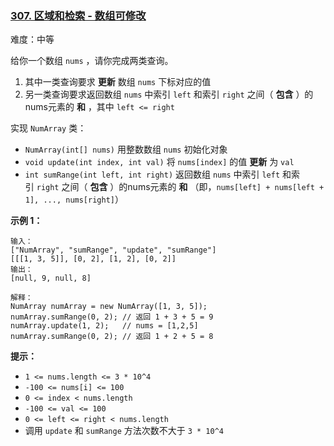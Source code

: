### [307\. 区域和检索 - 数组可修改](https://leetcode.cn/problems/range-sum-query-mutable/)

难度：中等

给你一个数组 `nums` ，请你完成两类查询。

1.  其中一类查询要求 **更新** 数组 `nums` 下标对应的值
2.  另一类查询要求返回数组 `nums` 中索引 `left` 和索引 `right` 之间（ **包含** ）的nums元素的 **和** ，其中 `left <= right`

实现 `NumArray` 类：

-   `NumArray(int[] nums)` 用整数数组 `nums` 初始化对象
-   `void update(int index, int val)` 将 `nums[index]` 的值 **更新** 为 `val`
-   `int sumRange(int left, int right)` 返回数组 `nums` 中索引 `left` 和索引 `right` 之间（ **包含** ）的nums元素的 **和** （即，`nums[left] + nums[left + 1], ..., nums[right]`）

**示例 1：**

```
输入：
["NumArray", "sumRange", "update", "sumRange"]
[[[1, 3, 5]], [0, 2], [1, 2], [0, 2]]
输出：
[null, 9, null, 8]

解释：
NumArray numArray = new NumArray([1, 3, 5]);
numArray.sumRange(0, 2); // 返回 1 + 3 + 5 = 9
numArray.update(1, 2);   // nums = [1,2,5]
numArray.sumRange(0, 2); // 返回 1 + 2 + 5 = 8
```

**提示：**

-   `1 <= nums.length <= 3 * 10^4`
-   `-100 <= nums[i] <= 100`
-   `0 <= index < nums.length`
-   `-100 <= val <= 100`
-   `0 <= left <= right < nums.length`
-   调用 `update` 和 `sumRange` 方法次数不大于 `3 * 10^4`
